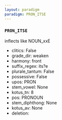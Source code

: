 ```yaml
---
layout: paradigm
paradigm: PRON_ITSE
---
```

### ` PRON_ITSE `

inflects like NOUN_xxE
* clitics: False
* grade_dir: weaken
* harmony: front
* suffix_regex: its?e
* plurale_tantum: False
* possessive: False
* upos: PRON
* stem_vowel: None
* kotus_tn: 8
* pos: PRONOUN
* stem_diphthong: None
* kotus_av: None
* deletion: 
